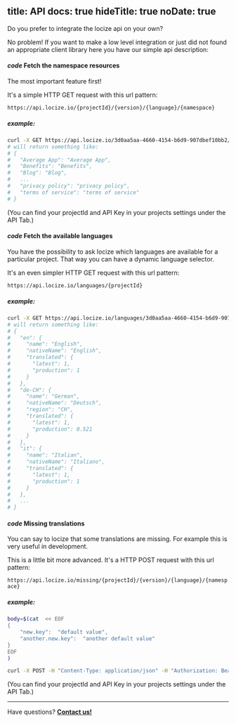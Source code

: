 title: API
docs: true
hideTitle: true
noDate: true
---

Do you prefer to integrate the locize api on your own?

No problem! If you want to make a low level integration or just did not found an appropriate client library here you have our simple api description:

<h4 class="headline"><i class="material-icons" translated>code</i> Fetch the namespace resources</h4>

The most important feature first!

It's a simple HTTP GET request with this url pattern:

`https://api.locize.io/{projectId}/{version}/{language}/{namespace}`

<h5>example:</h5>

```sh
curl -X GET https://api.locize.io/3d0aa5aa-4660-4154-b6d9-907dbef10bb2/production/en/landingpage
# will return something like:
# {
#   "Average App": "Average App",
#   "Benefits": "Benefits",
#   "Blog": "Blog",
#   ...
#   "privacy policy": "privacy policy",
#   "terms of service": "terms of service"
# }
```

(You can find your projectId and API Key in your projects settings under the API Tab.)


<h4 class="headline"><i class="material-icons" translated>code</i> Fetch the available languages</h4>

You have the possibility to ask locize which languages are available for a particular project.
That way you can have a dynamic language selector.

It's an even simpler HTTP GET request with this url pattern:

`https://api.locize.io/languages/{projectId}`

<h5>example:</h5>

```sh
curl -X GET https://api.locize.io/languages/3d0aa5aa-4660-4154-b6d9-907dbef10bb2
# will return something like:
# {
#   "en": {
#     "name": "English",
#     "nativeName": "English",
#     "translated": {
#       "latest": 1,
#       "production": 1
#     }
#   },
#   "de-CH": {
#     "name": "German",
#     "nativeName": "Deutsch",
#     "region": "CH",
#     "translated": {
#       "latest": 1,
#       "production": 0.521
#     }
#   },
#   "it": {
#     "name": "Italian",
#     "nativeName": "Italiano",
#     "translated": {
#       "latest": 1,
#       "production": 1
#     }
#   },
#   ...
# }
```


<h4 class="headline"><i class="material-icons" translated>code</i> Missing translations</h4>

You can say to locize that some translations are missing.
For example this is very useful in development.

This is a little bit more advanced. It's a HTTP POST request with this url pattern:

`https://api.locize.io/missing/{projectId}/{version}/{language}/{namespace}`

<h5>example:</h5>

```sh
body=$(cat  << EOF
{
    "new.key":  "default value",
    "another.new.key":  "another default value"
}
EOF
)

curl -X POST -H "Content-Type: application/json" -H "Authorization: Bearer mysecret-very-4f2e-b123-d432d86430c6" -d $body https://api.locize.io/missing/3d0aa5aa-4660-4154-b6d9-907dbef10bb2/latest/en/landingpage
```

(You can find your projectId and API Key in your projects settings under the API Tab.)


<div class="contact">
<hr />
<p class="callout extra-margin">Have questions? <strong><a href="mailto:support@locize.com">Contact us!</a></strong></p>
</div>
